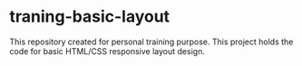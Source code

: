# traning-basic-layout
This repository created for personal training purpose. This project holds the code for basic HTML/CSS responsive layout design.
